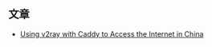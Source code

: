 ## 文章

- [Using v2ray with Caddy to Access the Internet in China](https://sequentialread.com/v2ray-caddy-to-access-the-internet-in-china/)